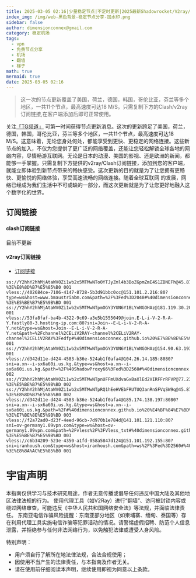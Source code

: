 ```yaml
---
title: 2025-03-05 02:16|少量稳定节点|不定时更新|2025最新Shadowrocket/V2ray/SSR/Clash免费节点高速订阅机场
index_img: /img/web-黑色背景-稳定节点分享-加水印.png
sidebar: false
author: dimensionconnex@gmail.com
category: 稳定机场
tags:
  - vpn
  - 免费节点分享
  - 机场
  - 翻墙
  - 梯子
math: true
mermaid: true
date: 2025-03-05 02:16
---
```

> 这一次的节点更新覆盖了美国，荷兰，德国，韩国，哥伦比亚，芬兰等多个地区，一共11个节点，最高速度可达18 M/S。只需复制下方的Clash/v2ray订阅链接,在客户端添加后即可正常使用。

<!-- more -->
关注[「TG频道」](https://t.me/DCFVPN) 可第一时间获得节点更新消息。这次的更新跨足了美国，荷兰，德国，韩国，哥伦比亚，芬兰等多个地区，一共11个节点，最高速度可达18 M/S。这意味着，无论您身处何处，都能享受到更快、更稳定的网络连接。这些新节点的加入，不仅为您提供了更广泛的网络覆盖，还能让您轻松解锁全球各地的网络内容，尽情畅游互联网。无论是日本的动漫、美国的影视、还是欧洲的新闻，都能够一手掌握。只需复制下方提供的v2ray/Clash订阅链接，添加到您的客户端，就能立即体验到新节点带来的畅快感受。这次更新的目的就是为了让您拥有更畅快、更愉悦的网络体验，享受高速流畅的网络连接。随着全球互联网
的发展，网络已经成为我们生活中不可或缺的一部分，而这次更新就是为了让您更好地融入这个数字化的世界。
<!-- 广告位 -->

<!-- 广告位 -->
## 订阅链接

#### clash订阅链接
目前不更新


#### v2ray订阅链接
- [订阅链接](https://dimensionconnex.github.io/assets/links/airport/2025-03/stable-RFHE8Z5UR53PY1AH.txt)
```text
ss://Y2hhY2hhMjAtaWV0Zi1wb2x5MTMwNTo0YTJyZml4b3BoZGpmZmE4S1ZBNEFh@45.87.175.154:8080#%40dimensionconnex.github.io%20%E7%AB%8B%E9%99%B6%E5%AE%9B-%3E%E8%8D%B7%E5%85%B0 001
vless://402684ce-7106-4147-8728-5b3d91bbc0cc@151.101.2.216:80?type=ws&host=www.bmaustriabm.com&path=%2F%3Fed%3D2048#%40dimensionconnex.github.io%20%E7%BE%8E%E5%9B%BD-%3E%E5%BE%B7%E5%9B%BD 001
ss://Y2hhY2hhMjAtaWV0Zi1wb2x5MTMwNTpmOGY3YUN6Y1BLYnNGOHAz@181.119.30.20:990#%40dimensionconnex.github.io%20%E5%93%A5%E4%BC%A6%E6%AF%94%E4%BA%9A 001
vless://53fa8faf-ba4b-4322-9c69-a3e5b1555049@join.E-L-i-V-2-R-A-Y.fastly80-3.hosting-ip.com:80?sni=Join--E-L-i-V-2-R-A-Y.net&type=ws&host=Join--E-L-i-V-2-R-A-Y.net&path=%2Fchannel%2CELiV2RAY-channel%2CELiV2RAY-channel%2CELiV2RAY%3Fedfp#%40dimensionconnex.github.io%20%E7%BE%8E%E5%9B%BD 001
ss://Y2hhY2hhMjAtaWV0Zi1wb2x5MTMwNTpmOGY3YUN6Y1BLYnNGOHAz@154.90.63.193:990#%40dimensionconnex.github.io%20%E9%9F%A9%E5%9B%BD 001
vless://d342d11e-d424-4583-b36e-524ab1f0afa4@104.26.14.185:8080?sni=a.xn--i-sx6a60i.us.kg.&type=ws&host=a.xn--i-sx6a60i.us.kg.&path=%2F%40ShadowProxy66%3Fed%3D2560#%40dimensionconnex.github.io%20%E7%BE%8E%E5%9B%BD 002
ss://Y2hhY2hhMjAtaWV0Zi1wb2x5MTMwNTpnUFFmUXdvaGxBaXlEd2VIRFFrRFVP@77.239.122.34:46785#%40dimensionconnex.github.io%20%E8%8B%B1%E5%9B%BD-%3E%E5%BE%B7%E5%9B%BD 002
ss://Y2hhY2hhMjAtaWV0Zi1wb2x5MTMwNTpRQ1hEeHVEbFRUTUQ3anRnSFVqSW9q@45.87.175.199:8080#%40dimensionconnex.github.io%20%E7%AB%8B%E9%99%B6%E5%AE%9B-%3E%E8%8D%B7%E5%85%B0 002
vless://d342d11e-d424-4583-b36e-524ab1f0afa4@185.174.138.197:8080?sni=a.xn--i-sx6a60i.us.kg.&type=ws&host=a.xn--i-sx6a60i.us.kg.&path=%2F#%40dimensionconnex.github.io%20%E4%BF%84%E7%BD%97%E6%96%AF%E8%81%94%E9%82%A6-%3E%E7%BE%8E%E5%9B%BD 003
vless://f2a72ad0-d23f-4eed-96cb-7d970b1e784d@141.101.121.110:80?sni=ov-germany1.09vpn.com&type=ws&host=ov-germany1.09vpn.com&path=%2Fvless%2F%3FVless_txt#%40dimensionconnex.github.io%20%E7%BE%8E%E5%9B%BD-%3E%E5%BE%B7%E5%9B%BD 003
vless://c6b34209-523e-4350-a1fd-058a5847d124@151.101.192.155:80?sni=iranhoush.com&type=ws&host=iranhoush.com&path=ws%2F%3Fed%3D2560#%40dimensionconnex.github.io%20%E7%BE%8E%E5%9B%BD-%3E%E8%8A%AC%E5%85%B0 001
```

<!-- universe_declaration -->
# 宇宙声明
本指南仅供学习与技术研究用途，作者无意传播或倡导任何违反中国大陆及其他地区法律法规的行为。
使用代理工具（如V2Ray）进行“翻墙”、访问被封锁内容或绕过网络审查，可能违反《中华人民共和国网络安全法》等法规，并面临法律责任。
东南亚电信诈骗风险提醒：东南亚部分地区（如柬埔寨、缅甸、泰国等）存在利用代理工具实施电信诈骗等犯罪活动的情况。请警惕虚假招聘、防范个人信息泄露，并拒绝参与任何非法网络行为，以免触犯法律或遭受人身风险。

特别声明：
- 用户须自行了解所在地法律法规，合法合规使用；
- 因使用不当产生的法律责任，与本指南及作者无关。
- 请在使用前仔细阅读本声明，继续使用即视为同意以上条款。
<!-- universe_declaration -->